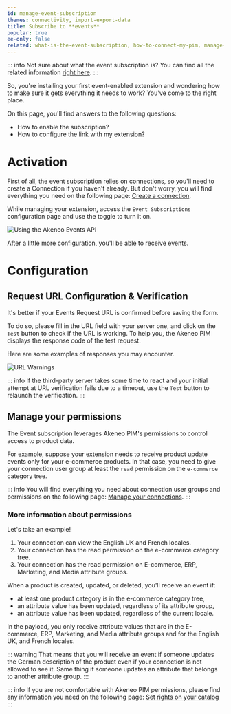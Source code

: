 ```yaml
---
id: manage-event-subscription
themes: connectivity, import-export-data
title: Subscribe to **events**
popular: true
ee-only: false
related: what-is-the-event-subscription, how-to-connect-my-pim, manage-your-connections
---
```


::: info
Not sure about what the event subscription is? You can find all the related information [right here](what-is-the-event-subscription.html).
::: 


So, you're installing your first event-enabled extension and wondering how to make sure it gets everything it needs to work? 
You've come to the right place. 

On this page, you'll find answers to the following questions:
- How to enable the subscription?
- How to configure the link with my extension?

# Activation

First of all, the event subscription relies on connections, so you'll need to create a Connection if you haven't already. 
But don't worry, you will find everything you need on the following page: [Create a connection](manage-your-connections.html#create-a-connection). 

While managing your extension, access the `Event Subscriptions` configuration page and use the toggle to turn it on. 

![Using the Akeneo Events API](../img/event-subscription-helper.png)

After a little more configuration, you'll be able to receive events.

# Configuration

## Request URL Configuration & Verification

It's better if your Events Request URL is confirmed before saving the form. 

To do so, please fill in the URL field with your server one, and click on the `Test` button to check if the URL is working. To help you, the Akeneo PIM displays the response code of the test request. 

Here are some examples of responses you may encounter. 


![URL Warnings](../img/url-warnings.png)

::: info
If the third-party server takes some time to react and your initial attempt at URL verification fails due to a timeout, use the `Test` button to relaunch the verification.
:::

## Manage your permissions

The Event subscription leverages Akeneo PIM's permissions to control access to product data. 

For example, suppose your extension needs to receive product update events only for your e-commerce products. In that case, you need to give your connection user group at least the `read` permission on the `e-commerce` category tree.

::: info
You will find everything you need about connection user groups and permissions on the following page: [Manage your connections](manage-your-connections.html#configure-the-connection-user-group). 
:::


### More information about permissions

Let's take an example!

1. Your connection can view the English UK and French locales. 
2. Your connection has the read permission on the e-commerce category tree. 
3. Your connection has the read permission on E-commerce, ERP, Marketing, and Media attribute groups.

When a product is created, updated, or deleted, you'll receive an event if: 

- at least one product category is in the e-commerce category tree,
- an attribute value has been updated, regardless of its attribute group,
- an attribute value has been updated, regardless of the current locale.

In the payload, you only receive attribute values that are in the E-commerce, ERP, Marketing, and Media attribute groups and for the English UK, and French locales.

::: warning
That means that you will receive an event if someone updates the German description of the product even if your connection is not allowed to see it. Same thing if someone updates an attribute that belongs to another attribute group.
:::

::: info
If you are not comfortable with Akeneo PIM permissions, please find any information you need on the following page: [Set rights on your catalog](access-rights-on-products.html)
:::